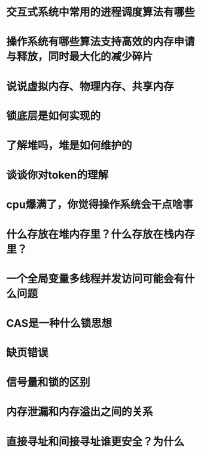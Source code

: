 # 交互式系统中常用的进程调度算法有哪些

# 操作系统有哪些算法支持高效的内存申请与释放，同时最大化的减少碎片



# 说说虚拟内存、物理内存、共享内存

# 锁底层是如何实现的

# 了解堆吗，堆是如何维护的

# 谈谈你对token的理解

# cpu爆满了，你觉得操作系统会干点啥事

# 什么存放在堆内存里？什么存放在栈内存里？

# 一个全局变量多线程并发访问可能会有什么问题

# CAS是一种什么锁思想

# 缺页错误

# 信号量和锁的区别

# 内存泄漏和内存溢出之间的关系

# 直接寻址和间接寻址谁更安全？为什么
